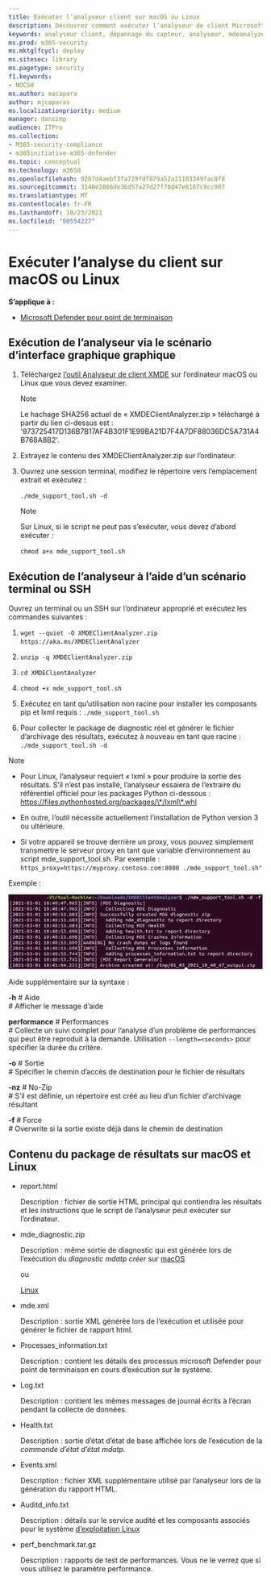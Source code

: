 ```yaml
---
title: Exécuter l’analyseur client sur macOS ou Linux
description: Découvrez comment exécuter l’analyseur de client Microsoft Defender pour Endpoint sur macOS ou Linux
keywords: analyseur client, dépannage du capteur, analyseur, mdeanalyzer, macos, linux, mdeanalyzer
ms.prod: m365-security
ms.mktglfcycl: deploy
ms.sitesec: library
ms.pagetype: security
f1.keywords:
- NOCSH
ms.author: macapara
author: mjcaparas
ms.localizationpriority: medium
manager: dansimp
audience: ITPro
ms.collection:
- M365-security-compliance
- m365initiative-m365-defender
ms.topic: conceptual
ms.technology: m365d
ms.openlocfilehash: 9207d4aebf3fa729fdf879a52a31103349fac8f8
ms.sourcegitcommit: 3140e2866de36d57a27d27f70d47e8167c9cc907
ms.translationtype: MT
ms.contentlocale: fr-FR
ms.lasthandoff: 10/23/2021
ms.locfileid: "60554227"
---
```

# <a name="run-the-client-analyzer-on-macos-and-linux"></a>Exécuter l’analyse du client sur macOS ou Linux

**S’applique à :**
- [Microsoft Defender pour point de terminaison](https://go.microsoft.com/fwlink/p/?linkid=2146631)

## <a name="running-the-analyzer-through-gui-scenario"></a>Exécution de l’analyseur via le scénario d’interface graphique graphique

1. Téléchargez [l’outil Analyseur de client XMDE](https://aka.ms/XMDEClientAnalyzer) sur l’ordinateur macOS ou Linux que vous devez examiner.

   > [!NOTE]
   > Le hachage SHA256 actuel de « XMDEClientAnalyzer.zip » téléchargé à partir du lien ci-dessus est : '973725417D136B7B17AF4B301F1E99BA21D7F4A7DF88036DC5A731A4B768A8B2'.

2. Extrayez le contenu des XMDEClientAnalyzer.zip sur l’ordinateur.

3. Ouvrez une session terminal, modifiez le répertoire vers l’emplacement extrait et exécutez :

   `./mde_support_tool.sh -d`

   > [!NOTE]
   > Sur Linux, si le script ne peut pas s’exécuter, vous devez d’abord exécuter :
   >
   > `chmod a+x mde_support_tool.sh`

## <a name="running-the-analyzer-using-a-terminal-or-ssh-scenario"></a>Exécution de l’analyseur à l’aide d’un scénario terminal ou SSH

Ouvrez un terminal ou un SSH sur l’ordinateur approprié et exécutez les commandes suivantes :

1. `wget --quiet -O XMDEClientAnalyzer.zip https://aka.ms/XMDEClientAnalyzer`

2. `unzip -q XMDEClientAnalyzer.zip`

3. `cd XMDEClientAnalyzer`

4. `chmod +x mde_support_tool.sh`

3. Exécutez en tant qu’utilisation non racine pour installer les composants pip et lxml requis : `./mde_support_tool.sh`

4. Pour collecter le package de diagnostic réel et générer le fichier d’archivage des résultats, exécutez à nouveau en tant que racine : `./mde_support_tool.sh -d`

> [!NOTE]
> - Pour Linux, l’analyseur requiert « lxml » pour produire la sortie des résultats. S’il n’est pas installé, l’analyseur essaiera de l’extraire du référentiel officiel pour les packages Python ci-dessous : <https://files.pythonhosted.org/packages/\*/lxml\*.whl>
> 
> - En outre, l’outil nécessite actuellement l’installation de Python version 3 ou ultérieure.
> 
> - Si votre appareil se trouve derrière un proxy, vous pouvez simplement transmettre le serveur proxy en tant que variable d’environnement au script mde_support_tool.sh. Par exemple : `https_proxy=https://myproxy.contoso.com:8080 ./mde_support_tool.sh"`

Exemple :

![Image de l’exemple de ligne de commande.](images/4ca188f6c457e335abe3c9ad3eddda26.png)

Aide supplémentaire sur la syntaxe :

**-h** \# Aide<br>
\# Afficher le message d’aide

**performance** \# Performances<br>
\# Collecte un suivi complet pour l’analyse d’un problème de performances qui peut être reproduit à la demande. Utilisation `--length=<seconds>` pour spécifier la durée du critère.

**-o** \# Sortie<br>
\# Spécifier le chemin d’accès de destination pour le fichier de résultats

**-nz** \# No-Zip<br>
\# S’il est définie, un répertoire est créé au lieu d’un fichier d’archivage résultant

**-f** \# Force<br>
\# Overwrite si la sortie existe déjà dans le chemin de destination

## <a name="result-package-contents-on-macos-and-linux"></a>Contenu du package de résultats sur macOS et Linux

- report.html

  Description : fichier de sortie HTML principal qui contiendra les résultats et les instructions que le script de l’analyseur peut exécuter sur l’ordinateur.

- mde_diagnostic.zip

  Description : même sortie de diagnostic qui est générée lors de l’exécution du *diagnostic mdatp créer* sur [macOS](/windows/security/threat-protection/microsoft-defender-atp/mac-resources#collecting-diagnostic-information)

  ou

  [Linux](/windows/security/threat-protection/microsoft-defender-atp/linux-resources#collect-diagnostic-information)

- mde.xml

  Description : sortie XML générée lors de l’exécution et utilisée pour générer le fichier de rapport html.

- Processes_information.txt

  Description : contient les détails des processus microsoft Defender pour point de terminaison en cours d’exécution sur le système.

- Log.txt

  Description : contient les mêmes messages de journal écrits à l’écran pendant la collecte de données.

- Health.txt

  Description : sortie d’état d’état de base affichée lors de l’exécution de la *commande d’état d’état mdatp.*

- Events.xml

  Description : fichier XML supplémentaire utilisé par l’analyseur lors de la génération du rapport HTML.

- Auditd_info.txt

  Description : détails sur le service audité et les composants associés pour le système [d’exploitation Linux](/windows/security/threat-protection/microsoft-defender-atp/linux-support-events)

- perf_benchmark.tar.gz

  Description : rapports de test de performances. Vous ne le verrez que si vous utilisez le paramètre performance.
